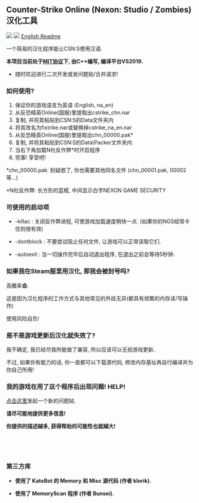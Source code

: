 ## Counter-Strike Online (Nexon: Studio / Zombies) 汉化工具

[![](https://img.shields.io/badge/许可证-MIT-green)](./LICENSE_CN)
[![](https://img.shields.io/badge/发行版版本-1.3.4%20fixed-green)](https://github.com/dounai2333/CSNS-Chinese-Localization/releases/tag/1.3.4)
[English Readme](./README.md)

一个简易的汉化程序能让CSN:S使用汉语.

**本项目当前处于[MIT协议](./LICENSE_CN)下, 由C++编写, 编译平台VS2019.**

- 随时欢迎进行二次开发或发问题贴/合并请求!

### 如何使用?
1. 保证你的游戏语言为英语 (English, na_en)
2. 从反恐精英Online(国服)里提取出cstrike_chn.nar
3. 复制, 并将其粘贴到CSN:S的Data文件夹内
4. 将其改名为fixtrike.nar或替换掉cstrike_na_en.nar
5. 从反恐精英Online(国服)里提取出chn_00000.pak*
6. 复制, 并将其粘贴到CSN:S的Data\Packer文件夹内
7. 当右下角加载N社反作弊*时开启程序
8. 完事! 享受吧!

*chn_00000.pak: 别疑惑了, 你也需要其他同名文件 (chn_00001.pak, 00002等...)

*N社反作弊: 长方形的蓝框, 中间显示白字NEXON GAME SECURITY

### 可使用的启动项

- -killac : 关闭反作弊进程, 可使游戏加载速度稍快一点. (如果你的NGS经常卡住则很有效)

- -dontblock : 不要尝试阻止任何文件, 让游戏可以正常读取它们.

- -autoexit : 当一切操作完毕后自动退出程序, 在退出之前会等待5秒钟.

### 如果我在Steam服里用汉化, 那我会被封号吗?
高概率**会**.

这是因为汉化程序的工作方式与其他常见的外挂无异(都具有频繁的内存读/写操作)

使用风险自负!

### 是不是游戏更新后汉化就失效了?
我不确定, 我已经尽我所能做了兼容, 所以应该可以无视游戏更新.

不过, 如果你有能力的话, 你一直都可以下载源代码, 修改内存基址再自行编译并为你自己所用!

### 我的游戏在用了这个程序后出现问题! HELP!
[点击这里](https://github.com/dounai2333/CSNS-Chinese-Localization/issues/new)发起一个新的问题帖.

**请尽可能地提供更多信息!**

**你提供的描述越多, 获得帮助的可能性也就越大!**

‮

‮

### 第三方库

- **使用了 KateBot 的 Memory 和 Misc 源代码 (作者 klorik).**

- **使用了 MemoryScan 程序 (作者 Bunsei).**
